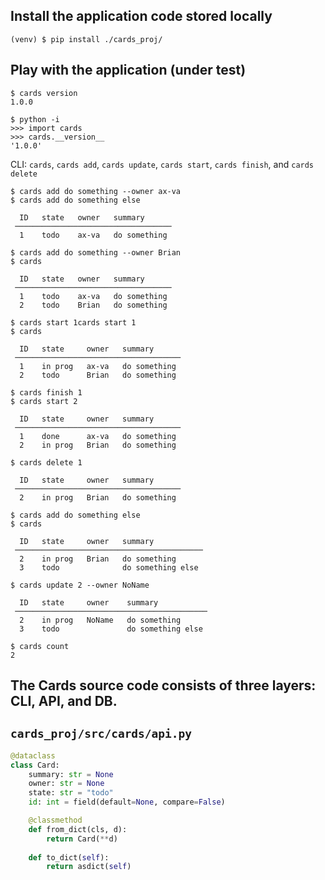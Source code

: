 ## Install the application code stored locally
```unix
(venv) $ pip install ./cards_proj/
```

## Play with the application (under test)

```unix
$ cards version
1.0.0
```

```unix
$ python -i
>>> import cards
>>> cards.__version__
'1.0.0'
```

CLI: `cards`, `cards add`, `cards update`, `cards start`, `cards finish`, and `cards delete`

```unix
$ cards add do something --owner ax-va
$ cards add do something else
                                     
  ID   state   owner   summary       
 ─────────────────────────────────── 
  1    todo    ax-va   do something  

$ cards add do something --owner Brian
$ cards
                                     
  ID   state   owner   summary       
 ─────────────────────────────────── 
  1    todo    ax-va   do something  
  2    todo    Brian   do something  

$ cards start 1cards start 1
$ cards
                                       
  ID   state     owner   summary       
 ───────────────────────────────────── 
  1    in prog   ax-va   do something  
  2    todo      Brian   do something  
                                       
$ cards finish 1
$ cards start 2
                                       
  ID   state     owner   summary       
 ───────────────────────────────────── 
  1    done      ax-va   do something  
  2    in prog   Brian   do something  

$ cards delete 1   

  ID   state     owner   summary       
 ───────────────────────────────────── 
  2    in prog   Brian   do something  
     
$ cards add do something else
$ cards  

  ID   state     owner   summary            
 ────────────────────────────────────────── 
  2    in prog   Brian   do something       
  3    todo              do something else  

$ cards update 2 --owner NoName

  ID   state     owner    summary            
 ─────────────────────────────────────────── 
  2    in prog   NoName   do something       
  3    todo               do something else  

$ cards count
2
```                              

## The Cards source code consists of three layers: CLI, API, and DB.

## `cards_proj/src/cards/api.py`

``` python
@dataclass
class Card:
    summary: str = None
    owner: str = None
    state: str = "todo"
    id: int = field(default=None, compare=False)

    @classmethod
    def from_dict(cls, d):
        return Card(**d)
        
    def to_dict(self):
        return asdict(self)
```

